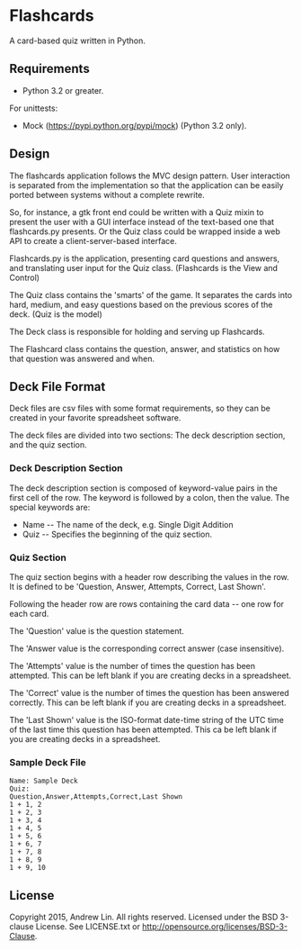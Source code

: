 # Flashcards
A card-based quiz written in Python.

## Requirements
* Python 3.2 or greater.

For unittests:

* Mock (https://pypi.python.org/pypi/mock) (Python 3.2 only).

## Design
The flashcards application follows the MVC design pattern. User interaction
is separated from the implementation so that the application can be easily
ported between systems without a complete rewrite.

So, for instance, a gtk front end could be written with a Quiz mixin to present
the user with a GUI interface instead of the text-based one that flashcards.py
presents. Or the Quiz class could be wrapped inside a web API to create a 
client-server-based interface.

Flashcards.py is the application, presenting card questions and answers, and
translating user input for the Quiz class. (Flashcards is the View and Control)

The Quiz class contains the 'smarts' of the game. It separates the cards into
hard, medium, and easy questions based on the previous scores of the deck.
(Quiz is the model)

The Deck class is responsible for holding and serving up Flashcards.

The Flashcard class contains the question, answer, and statistics on how that
question was answered and when.

## Deck File Format
Deck files are csv files with some format requirements, so they can be created
in your favorite spreadsheet software.

The deck files are divided into two sections: The deck description section, and
the quiz section.

### Deck Description Section
The deck description section is composed of keyword-value pairs in the first
cell of the row. The keyword is followed by a colon, then the value.
The special keywords are:

* Name -- The name of the deck, e.g. Single Digit Addition
* Quiz -- Specifies the beginning of the quiz section.

### Quiz Section
The quiz section begins with a header row describing the values in the row.
It is defined to be 'Question, Answer, Attempts, Correct, Last Shown'.

Following the header row are rows containing the card data -- one row for each
card.

The 'Question' value is the question statement.

The 'Answer value is the corresponding correct answer (case insensitive).

The 'Attempts' value is the number of times the question has been attempted.
This can be left blank if you are creating decks in a spreadsheet.

The 'Correct' value is the number of times the question has been answered
correctly. This can be left blank if you are creating decks in a spreadsheet.

The 'Last Shown' value is the ISO-format date-time string of the UTC time of
the last time this question has been attempted. This ca be left blank if you
are creating decks in a spreadsheet.

### Sample Deck File
    Name: Sample Deck
    Quiz:
    Question,Answer,Attempts,Correct,Last Shown
    1 + 1, 2
    1 + 2, 3
    1 + 3, 4
    1 + 4, 5
    1 + 5, 6
    1 + 6, 7
    1 + 7, 8
    1 + 8, 9
    1 + 9, 10

## License
Copyright 2015, Andrew Lin.
All rights reserved.
Licensed under the BSD 3-clause License. See LICENSE.txt or
<http://opensource.org/licenses/BSD-3-Clause>.
